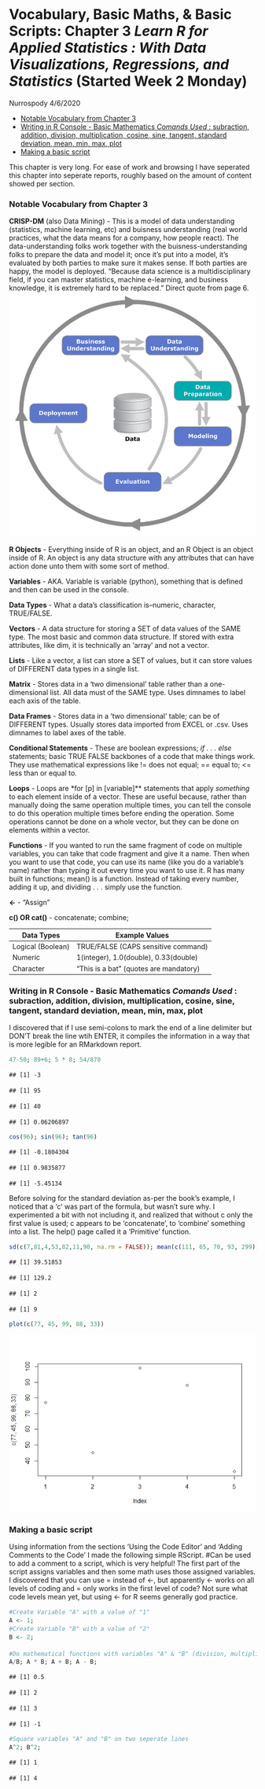 Vocabulary, Basic Maths, & Basic Scripts: Chapter 3 *Learn R for Applied
Statistics : With Data Visualizations, Regressions, and Statistics*
(Started Week 2 Monday)
================
Nurrospody
4/6/2020

  - [Notable Vocabulary from Chapter
    3](#notable-vocabulary-from-chapter-3)
  - [Writing in R Console - Basic Mathematics *Comands Used* :
    subraction, addition, division, multiplication, cosine, sine,
    tangent, standard deviation, mean, min, max,
    plot](#writing-in-r-console---basic-mathematics-comands-used-subraction-addition-division-multiplication-cosine-sine-tangent-standard-deviation-mean-min-max-plot)
  - [Making a basic script](#making-a-basic-script)

This chapter is very long. For ease of work and browsing I have
seperated this chapter into seperate reports, roughly based on the
amount of content showed per section.

### Notable Vocabulary from Chapter 3

**CRISP-DM** (also Data Mining) - This is a model of data understanding
(statistics, machine learning, etc) and buisness understanding (real
world practices, what the data means for a company, how people react).
The data-understanding folks work together with the
buisness-understanding folks to prepare the data and model it; once it’s
put into a model, it’s evaluated by both parties to make sure it makes
sense. If both parties are happy, the model is deployed. “Because data
science is a multidisciplinary field, if you can master statistics,
machine e-learning, and business knowledge, it is extremely hard to be
replaced.” Direct quote from page 6. ![](../data_sources/CH3_1.png)

**R Objects** - Everything inside of R is an object, and an R Object is
an object inside of R. An object is any data structure with any
attributes that can have action done unto them with some sort of method.

**Variables** - AKA. Variable is variable (python), something that is
defined and then can be used in the console.

**Data Types** - What a data’s classification is–numeric, character,
TRUE/FALSE.

**Vectors** - A data structure for storing a SET of data values of the
SAME type. The most basic and common data structure. If stored with
extra attributes, like dim, it is technically an ‘array’ and not a
vector.

**Lists** - Like a vector, a list can store a SET of values, but it can
store values of DIFFERENT data types in a single list.

**Matrix** - Stores data in a ‘two dimensional’ table rather than a
one-dimensional list. All data must of the SAME type. Uses dimnames to
label each axis of the table.

**Data Frames** - Stores data in a ‘two dimensional’ table; can be of
DIFFERENT types. Usually stores data imported from EXCEL or .csv. Uses
dimnames to label axes of the table.

**Conditional Statements** - These are boolean expressions; *if . . .
else* statements; basic TRUE FALSE backbones of a code that make things
work. They use mathematical expressions like \!= does not equal; ==
equal to; \<= less than or equal to.

**Loops** - Loops are \*for \[p\] in \[variable\]\*\* statements that
apply *something* to each element inside of a vector. These are useful
because, rather than manually doing the same operation multiple times,
you can tell the console to do this operation multiple times before
ending the operation. Some operations cannot be done on a whole vector,
but they can be done on elements within a vector.

**Functions** - If you wanted to run the same fragment of code on
multiple variables, you can take that code fragment and give it a name.
Then when you want to use that code, you can use its name (like you do a
variable’s name) rather than typing it out every time you want to use
it. R has many built in functions; mean() is a function. Instead of
taking every number, adding it up, and dividing . . . simply use the
function.

**\<-** - “Assign”

**c() OR cat()** - concatenate; combine;

| Data Types        | Example Values                         |
| ----------------- | -------------------------------------- |
| Logical (Boolean) | TRUE/FALSE (CAPS sensitive command)    |
| Numeric           | 1(integer), 1.0(double), 0.33(double)  |
| Character         | “This is a bat” (quotes are mandatory) |

### Writing in R Console - Basic Mathematics *Comands Used* : subraction, addition, division, multiplication, cosine, sine, tangent, standard deviation, mean, min, max, plot

I discovered that if I use semi-colons to mark the end of a line
delimiter but DON’T break the line wtih ENTER, it compiles the
information in a way that is more legible for an RMarkdown report.

``` r
47-50; 89+6; 5 * 8; 54/870
```

    ## [1] -3

    ## [1] 95

    ## [1] 40

    ## [1] 0.06206897

``` r
cos(96); sin(96); tan(96)
```

    ## [1] -0.1804304

    ## [1] 0.9835877

    ## [1] -5.45134

Before solving for the standard deviation as-per the book’s example, I
noticed that a ‘c’ was part of the formula, but wasn’t sure why. I
experimented a bit with not including it, and realized that without c
only the first value is used; c appears to be ‘concatenate’, to
‘combine’ something into a list. The help() page called it a
‘Primitive’ function.

``` r
sd(c(7,81,4,53,82,11,90, na.rm = FALSE)); mean(c(111, 65, 78, 93, 299)); min(c(9, 4, 7, 2)); max(c(9, 7, 2, 5))
```

    ## [1] 39.51853

    ## [1] 129.2

    ## [1] 2

    ## [1] 9

``` r
plot(c(77, 45, 99, 88, 33))
```

![](Vocabulary-Math-Basic-Scripts-CH3_files/figure-gfm/math%20contined-1.png)<!-- -->

### Making a basic script

Using information from the sections ‘Using the Code Editor’ and ‘Adding
Comments to the Code’ I made the following simple RScript. \#Can be used
to add a comment to a script, which is very helpful\! The first part of
the script assigns variables and then some math uses those assigned
variables.  
I discovered that you can use = instead of \<-, but apparently \<- works
on all levels of coding and = only works in the first level of code? Not
sure what code levels mean yet, but using \<- for R seems generally god
practice.

``` r
#Create Variable "A" with a value of "1"
A <- 1;
#Create Variable "B" with a value of "2"
B <- 2;

#Do mathematical functions with variables "A" & "B" (division, multiplication, addition, subtraction)
A/B; A * B; A + B; A - B;
```

    ## [1] 0.5

    ## [1] 2

    ## [1] 3

    ## [1] -1

``` r
#Square variables "A" and "B" on two seperate lines
A^2; B^2;
```

    ## [1] 1

    ## [1] 4

